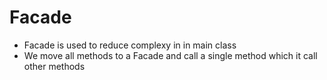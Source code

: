 # Facade
 - Facade is used to reduce complexy in in main class
 - We move all methods to a Facade and call a single method which it call other methods